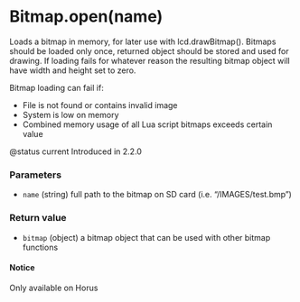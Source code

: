 # Bitmap.open(name)

Loads a bitmap in memory, for later use with lcd.drawBitmap(). Bitmaps should be loaded only once, returned object should be stored and used for drawing. If loading fails for whatever reason the resulting bitmap object will have width and height set to zero.

Bitmap loading can fail if:

* File is not found or contains invalid image
* System is low on memory
* Combined memory usage of all Lua script bitmaps exceeds certain value

@status current Introduced in 2.2.0

### Parameters

* `name` (string) full path to the bitmap on SD card (i.e. “/IMAGES/test.bmp”)

### Return value

* `bitmap` (object) a bitmap object that can be used with other bitmap functions

#### Notice

Only available on Horus
